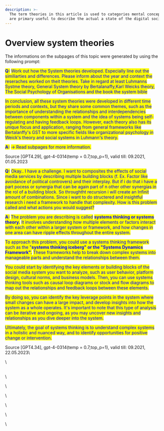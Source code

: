 ```yaml
---
description: >-
  The term theories in this article is used to categories mental concepts that
  are primary useful to describe the actual a state of the digital society.
---
```


# Overview system theories

The informations on the subpages of this topic were generated by using the following prompt:&#x20;

<mark style="color:blue;">**Q:**</mark> <mark style="color:blue;"></mark><mark style="color:blue;">Work out how the System theories developed. Especially line out the similiarties and differences. Please inform about the year and context the reseraches worked on theit theories. Take in regard at least Luhmanns Systme theory, General System theory by Bertalanaffy,Karl Weicks theory, The Social Psychology of Organisations and the book the system bible</mark>

<mark style="color:blue;">In conclusion, all these system theories were developed in different time periods and contexts, but they share some common themes, such as the importance of understanding the relationships and interdependencies between components within a system and the idea of systems being self-regulating and having feedback loops. However, each theory also has its unique focus and application, ranging from general frameworks like Bertalanffy's GST to more specific fields like organizational psychology in Weick's theory and social systems in Luhmann's theory.</mark>

<mark style="color:blue;">**A:**</mark> <mark style="color:blue;"></mark><mark style="color:blue;">-> Read subpages for more information.</mark>

Source \[GPT4.29], gpt-4-0314(temp = 0.7,top\_p=1), valid till: 09.2021, 01.05.2023



<mark style="color:blue;">**Q:**</mark> <mark style="color:blue;"></mark><mark style="color:blue;">Okay.. I have a challenge. I want to composites the effects of social media services by describing multiple building blocks (f. Ex. Factor like avoidance of political controvers) and their interplay. But if i do that i have a part pocess or synergia that can be again part of n other other synergias in the rol of a building block. So throughtht recursion i will create an Infinit amount of combinations. Since i want to do structered and insightful research i need a framework to handle that complexity. How is this problem called and what actions you would suggest?</mark>

<mark style="color:blue;">**A:**</mark> <mark style="color:blue;"></mark><mark style="color:blue;">The problem you are describing is called</mark> <mark style="color:blue;"></mark><mark style="color:blue;">**systems thinking or systems theory.**</mark> <mark style="color:blue;"></mark><mark style="color:blue;">It involves understanding how multiple elements or factors interact with each other within a larger system or framework, and how changes in one area can have ripple effects throughout the entire system.</mark>

<mark style="color:blue;">To approach this problem, you could use a systems thinking framework such as the "</mark><mark style="color:blue;">**systems thinking iceberg" or the "Systems Dynamics Framework".**</mark> <mark style="color:blue;"></mark><mark style="color:blue;">These frameworks help to break down complex systems into manageable parts and understand the relationships between them.</mark>

<mark style="color:blue;">You could start by identifying the key elements or building blocks of the social media system you want to analyze, such as user behavior, platform design, cultural norms, and business models. Then, you can use systems thinking tools such as causal loop diagrams or stock and flow diagrams to map out the relationships and feedback loops between these elements.</mark>

<mark style="color:blue;">By doing so, you can identify the key leverage points in the system where small changes can have a large impact, and develop insights into how the system as a whole operates. It's important to note that this type of analysis can be iterative and ongoing, as you may uncover new insights and relationships as you dive deeper into the system.</mark>

<mark style="color:blue;">Ultimately, the goal of systems thinking is to understand complex systems in a holistic and nuanced way, and to identify opportunities for positive change or intervention.</mark>

Source \[GPT4.34], gpt-4-0314(temp = 0.7,top\_p=1), valid till: 09.2021, 22.05.2023\


\


\
\


\




\


\


\


\


